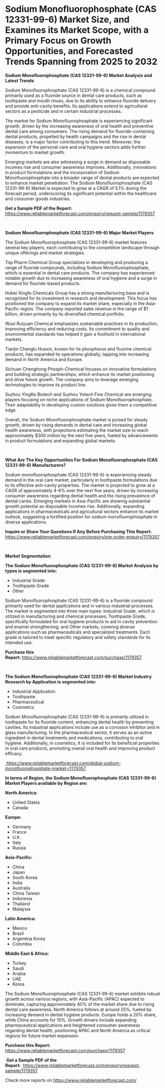<p><h1>Sodium Monofluorophosphate (CAS 12331-99-6) Market Size, and Examines its Market Scope, with a Primary Focus on Growth Opportunities, and Forecasted Trends Spanning from 2025 to 2032</h1></p><p><strong>Sodium Monofluorophosphate (CAS 12331-99-6) Market Analysis and Latest Trends</strong></p>
<p><p>Sodium Monofluorophosphate (CAS 12331-99-6) is a chemical compound primarily used as a fluoride source in dental care products, such as toothpaste and mouth rinses, due to its ability to enhance fluoride delivery and provide anti-cavity benefits. Its applications extend to agricultural sectors as a pesticide and in certain industrial processes. </p><p>The market for Sodium Monofluorophosphate is experiencing significant growth, driven by the increasing awareness of oral health and preventive dental care among consumers. The rising demand for fluoride-containing dental products, propelled by health campaigns and the rise in dental diseases, is a major factor contributing to this trend. Moreover, the expansion of the personal care and oral hygiene sectors adds further momentum to market growth. </p><p>Emerging markets are also witnessing a surge in demand as disposable incomes rise and consumer awareness improves. Additionally, innovations in product formulations and the incorporation of Sodium Monofluorophosphate into a broader range of dental products are expected to enhance market penetration. The Sodium Monofluorophosphate (CAS 12331-99-6) Market is expected to grow at a CAGR of 5.1% during the forecast period, underscoring its significant potential within the healthcare and consumer goods industries.</p></p>
<p><strong>Get a Sample PDF of the Report:&nbsp;</strong> <a href="https://www.reliablemarketforecast.com/enquiry/request-sample/1179357?utm_campaign=2324&utm_medium=2&utm_source=Github&utm_content=ia&utm_term=03042025&utm_id=sodium-monofluorophosphate-cas-12331-99-6">https://www.reliablemarketforecast.com/enquiry/request-sample/1179357</a></p>
<p>&nbsp;</p>
<p><strong>Sodium Monofluorophosphate (CAS 12331-99-6) Major Market Players</strong></p>
<p><p>The Sodium Monofluorophosphate (CAS 12331-99-6) market features several key players, each contributing to the competitive landscape through unique offerings and market strategies. </p><p>Top Pharm Chemical Group specializes in developing and producing a range of fluoride compounds, including Sodium Monofluorophosphate, which is essential in dental care products. The company has experienced notable growth due to increasing awareness of oral hygiene and a surge in demand for fluoride-based products.</p><p>Hubei Xingfa Chemicals Group has a strong manufacturing base and is recognized for its investment in research and development. This focus has positioned the company to expand its market share, especially in the Asia-Pacific region. The company reported sales revenue in the range of $1 billion, driven primarily by its diversified chemical portfolio.</p><p>Wuxi Ruiyuan Chemical emphasizes sustainable practices in its production, improving efficiency and reducing costs. Its commitment to quality and environmental standards has helped it gain a foothold in international markets.</p><p>Tianjin Changlu Huaxin, known for its phosphorus and fluorine chemical products, has expanded its operations globally, tapping into increasing demand in North America and Europe.</p><p>Sichuan Chenghong Phosph-Chemical focuses on innovative formulations and building strategic partnerships, which enhance its market positioning and drive future growth. The company aims to leverage emerging technologies to improve its product line.</p><p>Suzhou YingKe Biotech and Suzhou Yotech Fine Chemical are emerging players focusing on niche applications of Sodium Monofluorophosphate. Their adaptability in developing custom solutions gives them a competitive edge.</p><p>Overall, the Sodium Monofluorophosphate market is poised for steady growth, driven by rising demands in dental care and increasing global health awareness, with projections estimating the market size to reach approximately $300 million by the next five years, fueled by advancements in product formulations and expanding global markets.</p></p>
<p>&nbsp;</p>
<p><strong>What Are The Key Opportunities For Sodium Monofluorophosphate (CAS 12331-99-6) Manufacturers?</strong></p>
<p><p>Sodium monofluorophosphate (CAS 12331-99-6) is experiencing steady demand in the oral care market, particularly in toothpaste formulations due to its effective anti-cavity properties. The market is projected to grow at a CAGR of approximately 4-6% over the next five years, driven by increasing consumer awareness regarding dental health and the rising prevalence of dental caries. Emerging markets in Asia-Pacific are showing substantial growth potential as disposable incomes rise. Additionally, expanding applications in pharmaceuticals and agricultural sectors enhance its market outlook, suggesting a fortified position for sodium monofluorophosphate in diverse applications.</p></p>
<p><strong>Inquire or Share Your Questions If Any Before Purchasing This Report:</strong> <a href="https://www.reliablemarketforecast.com/enquiry/pre-order-enquiry/1179357?utm_campaign=2324&utm_medium=2&utm_source=Github&utm_content=ia&utm_term=03042025&utm_id=sodium-monofluorophosphate-cas-12331-99-6">https://www.reliablemarketforecast.com/enquiry/pre-order-enquiry/1179357</a></p>
<p>&nbsp;</p>
<p><strong>Market Segmentation</strong></p>
<p><strong>The Sodium Monofluorophosphate (CAS 12331-99-6) Market Analysis by types is segmented into:</strong></p>
<p><ul><li>Industrial Grade</li><li>Toothpaste Grade</li><li>Other</li></ul></p>
<p><p>Sodium Monofluorophosphate (CAS 12331-99-6) is a fluoride compound primarily used for dental applications and in various industrial processes. The market is segmented into three main types: Industrial Grade, which is utilized in manufacturing and chemical processes; Toothpaste Grade, specifically formulated for oral hygiene products to aid in cavity prevention and enamel strengthening; and Other markets, covering diverse applications such as pharmaceuticals and specialized treatments. Each grade is tailored to meet specific regulatory and safety standards for its intended use.</p></p>
<p><strong>Purchase this Report:&nbsp;</strong><a href="https://www.reliablemarketforecast.com/purchase/1179357?utm_campaign=2324&utm_medium=2&utm_source=Github&utm_content=ia&utm_term=03042025&utm_id=sodium-monofluorophosphate-cas-12331-99-6">https://www.reliablemarketforecast.com/purchase/1179357</a></p>
<p>&nbsp;</p>
<p><strong>The Sodium Monofluorophosphate (CAS 12331-99-6) Market Industry Research by Application is segmented into:</strong></p>
<p><ul><li>Industrial Application</li><li>Toothpaste</li><li>Pharmaceutical</li><li>Cosmetics</li></ul></p>
<p><p>Sodium Monofluorophosphate (CAS 12331-99-6) is primarily utilized in toothpaste for its fluoride content, enhancing dental health by preventing cavities. Its industrial applications include use as a corrosion inhibitor and in glass manufacturing. In the pharmaceutical sector, it serves as an active ingredient in dental treatments and medications, contributing to oral hygiene. Additionally, in cosmetics, it is included for its beneficial properties in oral care products, promoting overall oral health and improving product efficacy.</p></p>
<p><a href="https://www.reliablemarketforecast.com/global-sodium-monofluorophosphate-market-r1179357?utm_campaign=2324&utm_medium=2&utm_source=Github&utm_content=ia&utm_term=03042025&utm_id=sodium-monofluorophosphate-cas-12331-99-6">&nbsp;https://www.reliablemarketforecast.com/global-sodium-monofluorophosphate-market-r1179357</a></p>
<p><strong>In terms of Region, the Sodium Monofluorophosphate (CAS 12331-99-6) Market Players available by Region are:</strong></p>
<p>
    <p> <strong> North America: </strong>
        <ul>
            <li>United States</li>
            <li>Canada</li>
        </ul>
        </p> 
    <p> <strong> Europe: </strong>
        <ul>
            <li>Germany</li>
            <li>France</li>
            <li>U.K.</li>
            <li>Italy</li>
            <li>Russia</li>
        </ul>
        </p> 
    <p> <strong> Asia-Pacific: </strong>
        <ul>
            <li>China</li>
            <li>Japan</li>
            <li>South Korea</li>
            <li>India</li>
            <li>Australia</li>
            <li>China Taiwan</li>
            <li>Indonesia</li>
            <li>Thailand</li>
            <li>Malaysia</li>
        </ul>
        </p> 
    <p> <strong> Latin America: </strong>
        <ul>
            <li>Mexico</li>
            <li>Brazil</li>
            <li>Argentina Korea</li>
            <li>Colombia</li>
        </ul>
        </p> 
    <p> <strong> Middle East & Africa: </strong>
        <ul>
            <li>Turkey</li>
            <li>Saudi</li>
            <li>Arabia</li>
            <li>UAE</li>
            <li>Korea</li>
        </ul>
    </p>
    </p>
<p><p>The Sodium Monofluorophosphate (CAS 12331-99-6) market exhibits robust growth across various regions, with Asia-Pacific (APAC) expected to dominate, capturing approximately 40% of the market share due to rising dental care awareness. North America follows at around 25%, fueled by increasing demand in dental hygiene products. Europe holds a 20% share, while China accounts for 10%. Growth drivers include expanding pharmaceutical applications and heightened consumer awareness regarding dental health, positioning APAC and North America as critical regions for future market expansion.</p></p>
<p><strong>Purchase this Report: </strong><a href="https://www.reliablemarketforecast.com/purchase/1179357?utm_campaign=2324&utm_medium=2&utm_source=Github&utm_content=ia&utm_term=03042025&utm_id=sodium-monofluorophosphate-cas-12331-99-6">https://www.reliablemarketforecast.com/purchase/1179357</a></p>
<p>&nbsp;<strong>Get a Sample PDF of the Report:&nbsp;&nbsp;</strong><a href="https://www.reliablemarketforecast.com/enquiry/request-sample/1179357?utm_campaign=2324&utm_medium=2&utm_source=Github&utm_content=ia&utm_term=03042025&utm_id=sodium-monofluorophosphate-cas-12331-99-6">https://www.reliablemarketforecast.com/enquiry/request-sample/1179357</a></p>
<p><strong></strong></p>
<p>Check more reports on <a href="https://www.reliablemarketforecast.com/?utm_campaign=2324&utm_medium=2&utm_source=Github&utm_content=ia&utm_term=03042025&utm_id=sodium-monofluorophosphate-cas-12331-99-6">https://www.reliablemarketforecast.com/</a></p>